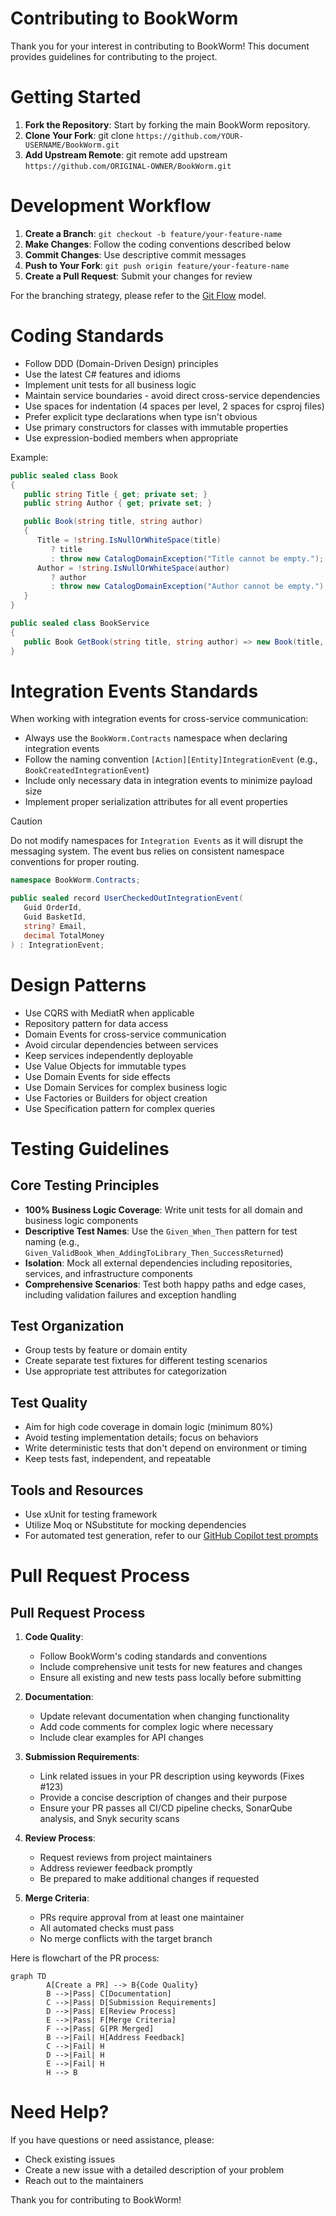 # Contributing to BookWorm

Thank you for your interest in contributing to BookWorm! This document provides guidelines for contributing to the project.

# Getting Started

1. **Fork the Repository**: Start by forking the main BookWorm repository.
2. **Clone Your Fork**: git clone `https://github.com/YOUR-USERNAME/BookWorm.git`
3. **Add Upstream Remote**: git remote add upstream `https://github.com/ORIGINAL-OWNER/BookWorm.git`

# Development Workflow

1. **Create a Branch**: `git checkout -b feature/your-feature-name`
2. **Make Changes**: Follow the coding conventions described below
3. **Commit Changes**: Use descriptive commit messages
4. **Push to Your Fork**: `git push origin feature/your-feature-name`
5. **Create a Pull Request**: Submit your changes for review

For the branching strategy, please refer to the [Git Flow](https://nvie.com/posts/a-successful-git-branching-model/) model.

# Coding Standards

- Follow DDD (Domain-Driven Design) principles
- Use the latest C# features and idioms
- Implement unit tests for all business logic
- Maintain service boundaries - avoid direct cross-service dependencies
- Use spaces for indentation (4 spaces per level, 2 spaces for csproj files)
- Prefer explicit type declarations when type isn't obvious
- Use primary constructors for classes with immutable properties
- Use expression-bodied members when appropriate

Example:

```csharp
public sealed class Book
{
   public string Title { get; private set; }
   public string Author { get; private set; }

   public Book(string title, string author)
   {
      Title = !string.IsNullOrWhiteSpace(title)
         ? title
         : throw new CatalogDomainException("Title cannot be empty.");
      Author = !string.IsNullOrWhiteSpace(author)
         ? author
         : throw new CatalogDomainException("Author cannot be empty.");
   }
}

public sealed class BookService
{
   public Book GetBook(string title, string author) => new Book(title, author);
}
```

# Integration Events Standards

When working with integration events for cross-service communication:

- Always use the `BookWorm.Contracts` namespace when declaring integration events
- Follow the naming convention `[Action][Entity]IntegrationEvent` (e.g., `BookCreatedIntegrationEvent`)
- Include only necessary data in integration events to minimize payload size
- Implement proper serialization attributes for all event properties

> [!CAUTION]
> Do not modify namespaces for `Integration Events` as it will disrupt the messaging system. The event bus relies on consistent namespace conventions for proper routing.

```csharp
namespace BookWorm.Contracts;

public sealed record UserCheckedOutIntegrationEvent(
   Guid OrderId,
   Guid BasketId,
   string? Email,
   decimal TotalMoney
) : IntegrationEvent;
```

# Design Patterns

- Use CQRS with MediatR when applicable
- Repository pattern for data access
- Domain Events for cross-service communication
- Avoid circular dependencies between services
- Keep services independently deployable
- Use Value Objects for immutable types
- Use Domain Events for side effects
- Use Domain Services for complex business logic
- Use Factories or Builders for object creation
- Use Specification pattern for complex queries

# Testing Guidelines

## Core Testing Principles

- **100% Business Logic Coverage**: Write unit tests for all domain and business logic components
- **Descriptive Test Names**: Use the `Given_When_Then` pattern for test naming (e.g., `Given_ValidBook_When_AddingToLibrary_Then_SuccessReturned`)
- **Isolation**: Mock all external dependencies including repositories, services, and infrastructure components
- **Comprehensive Scenarios**: Test both happy paths and edge cases, including validation failures and exception handling

## Test Organization

- Group tests by feature or domain entity
- Create separate test fixtures for different testing scenarios
- Use appropriate test attributes for categorization

## Test Quality

- Aim for high code coverage in domain logic (minimum 80%)
- Avoid testing implementation details; focus on behaviors
- Write deterministic tests that don't depend on environment or timing
- Keep tests fast, independent, and repeatable

## Tools and Resources

- Use xUnit for testing framework
- Utilize Moq or NSubstitute for mocking dependencies
- For automated test generation, refer to our [GitHub Copilot test prompts](./prompts/unit-test.prompt.md)

# Pull Request Process

## Pull Request Process

1. **Code Quality**:

   - Follow BookWorm's coding standards and conventions
   - Include comprehensive unit tests for new features and changes
   - Ensure all existing and new tests pass locally before submitting

2. **Documentation**:

   - Update relevant documentation when changing functionality
   - Add code comments for complex logic where necessary
   - Include clear examples for API changes

3. **Submission Requirements**:

   - Link related issues in your PR description using keywords (Fixes #123)
   - Provide a concise description of changes and their purpose
   - Ensure your PR passes all CI/CD pipeline checks, SonarQube analysis, and Snyk security scans

4. **Review Process**:

   - Request reviews from project maintainers
   - Address reviewer feedback promptly
   - Be prepared to make additional changes if requested

5. **Merge Criteria**:
   - PRs require approval from at least one maintainer
   - All automated checks must pass
   - No merge conflicts with the target branch

Here is flowchart of the PR process:

```mermaid
graph TD
		A[Create a PR] --> B{Code Quality}
		B -->|Pass| C[Documentation]
		C -->|Pass| D[Submission Requirements]
		D -->|Pass| E[Review Process]
		E -->|Pass| F[Merge Criteria]
		F -->|Pass| G[PR Merged]
		B -->|Fail| H[Address Feedback]
		C -->|Fail| H
		D -->|Fail| H
		E -->|Fail| H
		H --> B
```

# Need Help?

If you have questions or need assistance, please:

- Check existing issues
- Create a new issue with a detailed description of your problem
- Reach out to the maintainers

Thank you for contributing to BookWorm!
